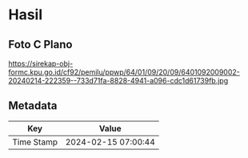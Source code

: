 # Hasil

## Foto C Plano

https://sirekap-obj-formc.kpu.go.id/cf92/pemilu/ppwp/64/01/09/20/09/6401092009002-20240214-222359--733d71fa-8828-4941-a096-cdc1d61739fb.jpg


## Metadata

| Key        | Value               |
| ---------- | ------------------- |
| Time Stamp | 2024-02-15 07:00:44 |



